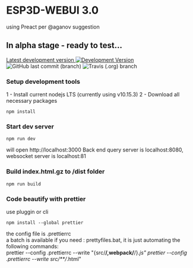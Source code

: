# ESP3D-WEBUI 3.0
using Preact per @aganov suggestion

## In alpha stage - ready to test...

 [Latest development version ![Development Version](https://img.shields.io/badge/Devt-v3.0-yellow?style=plastic)](https://github.com/luc-github/ESP3D-WEBUI/tree/3.0)  ![GitHub last commit (branch)](https://img.shields.io/github/last-commit/luc-github/ESP3D-WEBUI/3.0?style=plastic)  ![Travis (.org) branch](https://img.shields.io/travis/luc-github/ESP3D-WEBUI/3.0?style=plastic)
   
### Setup development tools

1 - Install current nodejs LTS (currently using v10.15.3)
2 - Download all necessary packages
```
npm install
```

### Start dev server
```
npm run dev
```
will open http://localhost:3000
Back end query server is localhost:8080, websocket server is localhost:81

### Build index.html.gz to /dist folder

```
npm run build
```

### Code beautify with prettier
use pluggin or cli   

```
npm install --global prettier
```

the config file is .prettierrc  
a batch is available if you need : prettyfiles.bat, it is just automating the following commands:  
prettier --config .prettierrc --write "{src/**/,webpack/**/}*.js"
prettier --config .prettierrc --write src/**/*.html"



 
